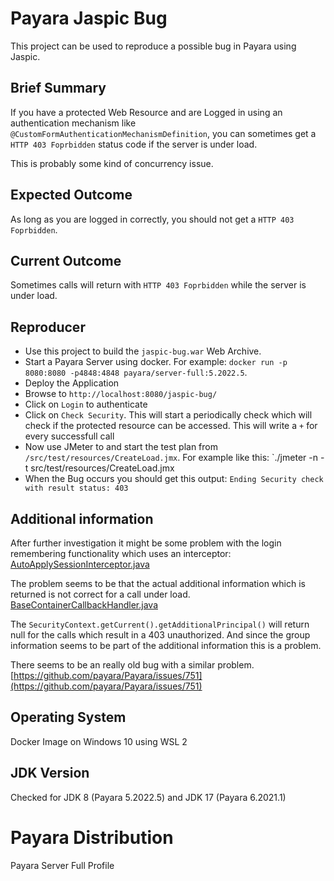 # Payara Jaspic Bug

This project can be used to reproduce a possible bug in Payara using Jaspic.

## Brief Summary

If you have a protected Web Resource and are Logged in using an authentication mechanism like `@CustomFormAuthenticationMechanismDefinition`, you can sometimes get a `HTTP 403 Foprbidden` status code if the server is under load.

This is probably some kind of concurrency issue.


## Expected Outcome

As long as you are logged in correctly, you should not get a `HTTP 403 Foprbidden`.

## Current Outcome

Sometimes calls will return with `HTTP 403 Foprbidden` while the server is under load.

## Reproducer

* Use this project to build the `jaspic-bug.war` Web Archive.
* Start a Payara Server using docker. For example: `docker run -p 8080:8080 -p4848:4848 payara/server-full:5.2022.5`.
* Deploy the Application
* Browse to `http://localhost:8080/jaspic-bug/`
* Click on `Login` to authenticate
* Click on `Check Security`. This will start a periodically check which will check if the protected resource can be accessed. This will write a `+` for every successfull call
* Now use JMeter to and start the test plan from `/src/test/resources/CreateLoad.jmx`. For example like this: `./jmeter -n -t src/test/resources/CreateLoad.jmx
* When the Bug occurs you should get this output: `Ending Security check with result status: 403`

## Additional information

After further investigation it might be some problem with the login remembering functionality which uses an interceptor:
[AutoApplySessionInterceptor.java](https://github.com/payara/patched-src-security-soteria/blob/security-soteria-1.1-b01.payara-p4/impl/src/main/java/org/glassfish/soteria/cdi/AutoApplySessionInterceptor.java#L81)

The problem seems to be that the actual additional information which is returned is not correct for a call under load.
[BaseContainerCallbackHandler.java](https://github.com/payara/Payara/blob/payara-server-5.2022.5/appserver/security/core-ee/src/main/java/com/sun/enterprise/security/jaspic/callback/BaseContainerCallbackHandler.java#L353)

The `SecurityContext.getCurrent().getAdditionalPrincipal()` will return null for the calls which result in a 403 unauthorized. And since the group information seems to be part of the additional information this is a problem.

There seems to be an really old bug with a similar problem.
[https://github.com/payara/Payara/issues/751](https://github.com/payara/Payara/issues/751)

## Operating System

Docker Image on Windows 10 using WSL 2

## JDK Version

Checked for JDK 8 (Payara 5.2022.5) and JDK 17 (Payara 6.2021.1)

# Payara Distribution

Payara Server Full Profile